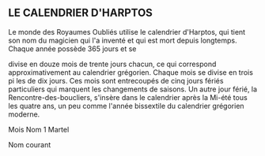 ## LE CALENDRIER D'HARPTOS


Le monde des Royaumes Oubliés utilise le calendrier d'Harptos,
qui tient son nom du magicien qui l'a inventé et qui est mort
depuis longtemps. Chaque année possède 365 jours et se

divise en douze mois de trente jours chacun, ce qui correspond
approximativement au calendrier grégorien. Chaque mois se
divise en trois pi les de dix jours. Ces mois sont entrecoupés
de cinq jours fériés particuliers qui marquent les changements
de saisons. Un autre jour férié, la Rencontre-des-boucliers,
s'insère dans le calendrier après la Mi-été tous les quatre ans, un
peu comme l'année bissextile du calendrier grégorien moderne.

Mois Nom
1 Martel

Nom courant